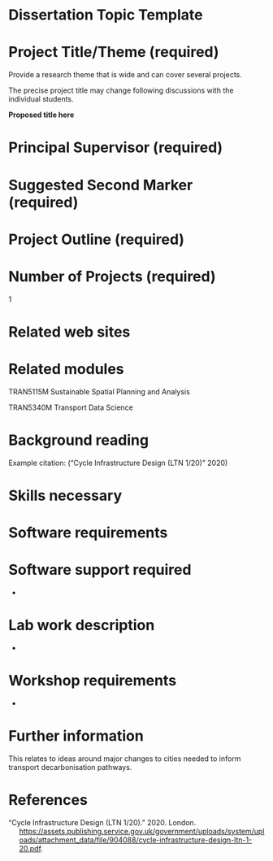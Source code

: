 # Dissertation Topic Template

# Project Title/Theme (required)

Provide a research theme that is wide and can cover several projects.

The precise project title may change following discussions with the
individual students.

**Proposed title here**

# Principal Supervisor (required)

# Suggested Second Marker (required)

# Project Outline (required)

<!-- Formatting Tips -->

# Number of Projects (required)

1

# Related web sites

# Related modules

TRAN5115M Sustainable Spatial Planning and Analysis

TRAN5340M Transport Data Science

# Background reading

Example citation: (“Cycle Infrastructure Design (LTN 1/20)” 2020)

# Skills necessary

# Software requirements

# Software support required

- 

# Lab work description

- 

# Workshop requirements

- 

# Further information

This relates to ideas around major changes to cities needed to inform
transport decarbonisation pathways.

# References

<div id="refs" class="references csl-bib-body hanging-indent">

<div id="ref-cyclein2020" class="csl-entry">

“Cycle Infrastructure Design (LTN 1/20).” 2020. London.
<https://assets.publishing.service.gov.uk/government/uploads/system/uploads/attachment_data/file/904088/cycle-infrastructure-design-ltn-1-20.pdf>.

</div>

</div>

